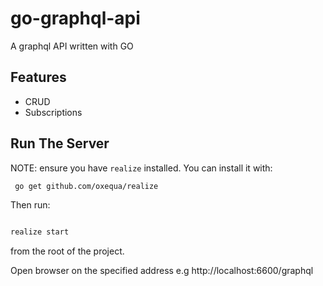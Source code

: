 # go-graphql-api

A graphql API written with GO

## Features

- CRUD
- Subscriptions

## Run The Server

NOTE: ensure you have `realize` installed. You can install it with:

```sh
 go get github.com/oxequa/realize
```

Then run:

```sh

realize start
```

from the root of the project.

Open browser on the specified address e.g http://localhost:6600/graphql
